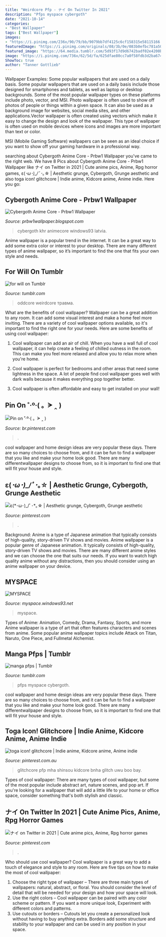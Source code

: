 ```yaml
---
title: "Weirdcore Pfp - ナイ On Twitter In 2021"
description: "Pfps myspace cybergoth"
date: "2021-10-14"
categories:
- "Best Wallpaper"
tags: ["Best Wallpaper"]
images:
- "https://i.pinimg.com/236x/90/79/bb/9079bb7df4125c6cf158315e58115166.jpg?nii=t"
featuredImage: "https://i.pinimg.com/originals/08/3b/0e/083b0efbc781a5034c1881b42595d338.jpg"
featured_image: "https://64.media.tumblr.com/5d93f17d9d6742badf02e4200bc02115/ff531cbf0772bb98-ea/s640x960/98c1e64044a0b02c71ee4d7181027fb4f84fd918.jpg"
image: "https://i.pinimg.com/736x/62/5d/fa/625dfae80cc7a0f58fdb3d2ba6747655.jpg"
ShowToc: true
author: "Tanner Gottlieb"
---
```



Wallpaper Examples: Some popular wallpapers that are used on a daily basis.
Some popular wallpapers that are used on a daily basis include those designed for smartphones and tablets, as well as laptop or desktop backgrounds. Some of the most popular wallpaper types on these platforms include photo, vector, and MSI. 
Photo wallpaper is often used to show off photos of people or things within a given space. It can also be used as a background image for websites, social media sites, and other applications.Vector wallpaper is often created using vectors which make it easy to change the design and look of the wallpaper. This type of wallpaper is often used on mobile devices where icons and images are more important than text or color. 

MSI (Mobile Gaming Software) wallpapers can be seen as an ideal choice if you want to show off your gaming hardware in a professional way.

	

		
searching about Cybergoth Anime Core - Prbw1 Wallpaper you've came to the right web. We have 8 Pics about Cybergoth Anime Core - Prbw1 Wallpaper like ナイ on Twitter in 2021 | Cute anime pics, Anime, Rpg horror games, ε(*･ω･)_/ﾟ･*｡☆ | Aesthetic grunge, Cybergoth, Grunge aesthetic and also toga icon! glitchcore | Indie anime, Kidcore anime, Anime indie. Here you go:
		
    
## Cybergoth Anime Core - Prbw1 Wallpaper

<img loading=lazy src="https://i.pinimg.com/originals/35/12/28/3512280f77983ec2380ea5f1f9aa933e.gif" onerror="this.onerror=null;this.src='https://tse1.mm.bing.net/th?id=OIP.ZKyC_-KorYDez6YWv2DQgwAAAA&amp;pid=15.1';" alt="Cybergoth Anime Core - Prbw1 Wallpaper">

_Source: prbw1wallpaper.blogspot.com_

>cybergoth khr animecore windows93 latvia. 

	

Anime wallpaper is a popular trend in the internet. It can be a great way to add some extra color or interest to your desktop. There are many different types of anime wallpaper, so it’s important to find the one that fits your own style and needs.

    
## For Will On Tumblr

<img loading=lazy src="https://64.media.tumblr.com/5d93f17d9d6742badf02e4200bc02115/ff531cbf0772bb98-ea/s640x960/98c1e64044a0b02c71ee4d7181027fb4f84fd918.jpg" onerror="this.onerror=null;this.src='https://tse4.mm.bing.net/th?id=OIP.G2K_4xjm5aYCAJCkqHI1PgHaG4&amp;pid=15.1';" alt="for will on Tumblr">

_Source: tumblr.com_

>oddcore weirdcore травма. 

	

What are the benefits of cool wallpaper?
Wallpaper can be a great addition to any room. It can add some visual interest and make a home feel more inviting. There are a variety of cool wallpaper options available, so it's important to find the right one for your needs. Here are some benefits of using cool wallpaper: 
1. Cool wallpaper can add an air of chill. When you have a wall full of cool wallpaper, it can help create a feeling of chilled outness in the room. This can make you feel more relaxed and allow you to relax more when you're home. 

2. Cool wallpaper is perfect for bedrooms and other areas that need some lightness in the space. A lot of people find cool wallpaper goes well with dark walls because it makes everything pop together better. 

3. Cool wallpaper is often affordable and easy to get installed on your wall!

    
## Pin On ˚‧º·( 。ᗒ ‸ )

<img loading=lazy src="https://i.pinimg.com/736x/6a/12/e5/6a12e5881b036d4401f750a6c724534f.jpg" onerror="this.onerror=null;this.src='https://tse2.mm.bing.net/th?id=OIP.B8dIxZzd0Ig52n75e1KK2gAAAA&amp;pid=15.1';" alt="Pin on ˚‧º·( 。ᗒ ‸ )">

_Source: br.pinterest.com_

>. 

	

cool wallpaper and home design ideas are very popular these days. There are so many choices to choose from, and it can be fun to find a wallpaper that you like and make your home look good. There are many differentwallpaper designs to choose from, so it is important to find one that will fit your house and style.

    
## ε(*･ω･)_/ﾟ･*｡☆ | Aesthetic Grunge, Cybergoth, Grunge Aesthetic

<img loading=lazy src="https://i.pinimg.com/736x/62/5d/fa/625dfae80cc7a0f58fdb3d2ba6747655.jpg" onerror="this.onerror=null;this.src='https://tse3.mm.bing.net/th?id=OIP.mom5Dn9xUDolOAOgPDWZJAHaHa&amp;pid=15.1';" alt="ε(*･ω･)_/ﾟ･*｡☆ | Aesthetic grunge, Cybergoth, Grunge aesthetic">

_Source: pinterest.com_

>. 

	

Background: Anime is a type of Japanese animation that typically consists of high-quality, story-driven TV shows and movies.
Anime wallpaper is a popular genre of Japanese animation. It typically consists of high-quality, story-driven TV shows and movies. There are many different anime styles and we can choose the one that suits our needs. If you want to watch high quality anime without any distractions, then you should consider using an anime wallpaper on your device.

    
## MYSPACE

<img loading=lazy src="https://myspace.windows93.net/u/54326/avatar.jpg" onerror="this.onerror=null;this.src='https://tse1.mm.bing.net/th?id=OIP.uenfQSy_KfrM__1iqmgpuQHaHa&amp;pid=15.1';" alt="MYSPACE">

_Source: myspace.windows93.net_

>myspace. 

	

Types of Anime: Animation, Comedy, Drama, Fantasy, Sports, and more
Anime wallpaper is a type of art that often features characters and scenes from anime. Some popular anime wallpaper topics include Attack on Titan, Naruto, One Piece, and Fullmetal Alchemist.

    
## Manga Pfps | Tumblr

<img loading=lazy src="https://64.media.tumblr.com/dac96acd10e462ff553360d8b9bbc2dc/178460bdb5b615ad-52/s640x960/53da3c348590928d0e7257503b2ca49cb89a34bc.jpg" onerror="this.onerror=null;this.src='https://tse1.mm.bing.net/th?id=OIP.xD4u6pVMNpfpWEqL9eJhxQHaJu&amp;pid=15.1';" alt="manga pfps | Tumblr">

_Source: tumblr.com_

>pfps myspace cybergoth. 

	

cool wallpaper and home design ideas are very popular these days. There are so many choices to choose from, and it can be fun to find a wallpaper that you like and make your home look good. There are many differentwallpaper designs to choose from, so it is important to find one that will fit your house and style.

    
## Toga Icon! Glitchcore | Indie Anime, Kidcore Anime, Anime Indie

<img loading=lazy src="https://i.pinimg.com/236x/90/79/bb/9079bb7df4125c6cf158315e58115166.jpg?nii=t" onerror="this.onerror=null;this.src='https://tse1.mm.bing.net/th?id=OIP.ppMHFJIW2dXF3RMaf5lCywAAAA&amp;pid=15.1';" alt="toga icon! glitchcore | Indie anime, Kidcore anime, Anime indie">

_Source: pinterest.com.au_

>glitchcore pfp mha shinsou kidcore bnha glitch uwu boo bay. 

	

Types of cool wallpaper:
There are many types of cool wallpaper, but some of the most popular include abstract art, nature scenes, and pop art. If you're looking for a wallpaper that will add a little life to your home or office space, consider something that's both stylish and classic.

    
## ナイ On Twitter In 2021 | Cute Anime Pics, Anime, Rpg Horror Games

<img loading=lazy src="https://i.pinimg.com/originals/08/3b/0e/083b0efbc781a5034c1881b42595d338.jpg" onerror="this.onerror=null;this.src='https://tse3.mm.bing.net/th?id=OIP.dHqkcGlDmq8CGq2sP_muOgHaFP&amp;pid=15.1';" alt="ナイ on Twitter in 2021 | Cute anime pics, Anime, Rpg horror games">

_Source: pinterest.com_

>. 

	

Who should use cool wallpaper?
Cool wallpaper is a great way to add a touch of elegance and style to any room. Here are five tips on how to make the most of cool wallpaper: 
1) Choose the right type of wallpaper – There are three main types of wallpapers: natural, abstract, or floral. You should consider the level of detail that will be needed for your design and how your space will look. 
2) Use the right colors – Cool wallpaper can be paired with any color scheme or pattern. If you want a more unique look, Experiment with different colors and patterns. 
3) Use cutouts or borders – Cutouts let you create a personalized look without having to buy anything extra. Borders add some structure and stability to your wallpaper and can be used in any position in your space.

